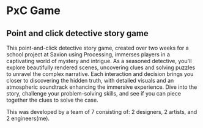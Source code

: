 # PxC Game
## Point and click detective story game​

This point-and-click detective story game, created over two weeks for a school project at Saxion using Processing, immerses players in a captivating world of mystery and intrigue. As a seasoned detective, you'll explore beautifully rendered scenes, uncovering clues and solving puzzles to unravel the complex narrative. Each interaction and decision brings you closer to discovering the hidden truth, with detailed visuals and an atmospheric soundtrack enhancing the immersive experience. Dive into the story, challenge your problem-solving skills, and see if you can piece together the clues to solve the case.

This was developed by a team of 7 consisting of:
2 designers, 2 artists, and 2 engineers(me).
